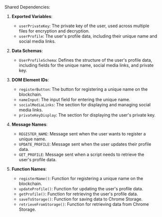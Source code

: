 Shared Dependencies:

1. **Exported Variables**: 
   - `userPrivateKey`: The private key of the user, used across multiple files for encryption and decryption.
   - `userProfile`: The user's profile data, including their unique name and social media links.

2. **Data Schemas**: 
   - `UserProfileSchema`: Defines the structure of the user's profile data, including fields for the unique name, social media links, and private key.

3. **DOM Element IDs**: 
   - `registerButton`: The button for registering a unique name on the blockchain.
   - `nameInput`: The input field for entering the unique name.
   - `socialMediaLinks`: The section for displaying and managing social media links.
   - `privateKeyDisplay`: The section for displaying the user's private key.

4. **Message Names**: 
   - `REGISTER_NAME`: Message sent when the user wants to register a unique name.
   - `UPDATE_PROFILE`: Message sent when the user updates their profile data.
   - `GET_PROFILE`: Message sent when a script needs to retrieve the user's profile data.

5. **Function Names**: 
   - `registerName()`: Function for registering a unique name on the blockchain.
   - `updateProfile()`: Function for updating the user's profile data.
   - `getProfile()`: Function for retrieving the user's profile data.
   - `saveToStorage()`: Function for saving data to Chrome Storage.
   - `retrieveFromStorage()`: Function for retrieving data from Chrome Storage.